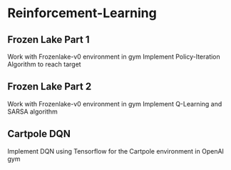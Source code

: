 # Reinforcement-Learning

## Frozen Lake Part 1
Work with Frozenlake-v0 environment in gym
Implement Policy-Iteration Algorithm to reach target

## Frozen Lake Part 2
Work with Frozenlake-v0 environment in gym
Implement Q-Learning and SARSA algorithm

## Cartpole DQN
Implement DQN using Tensorflow for the Cartpole environment in OpenAI gym
